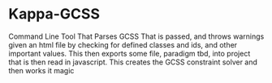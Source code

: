 # Kappa-GCSS
Command Line Tool That Parses GCSS That is passed, and throws warnings given an html file by checking for defined classes and ids, and other important values.
This then exports some file, paradigm tbd, into project that is then read in javascript. This creates the GCSS constraint solver and then works it magic
